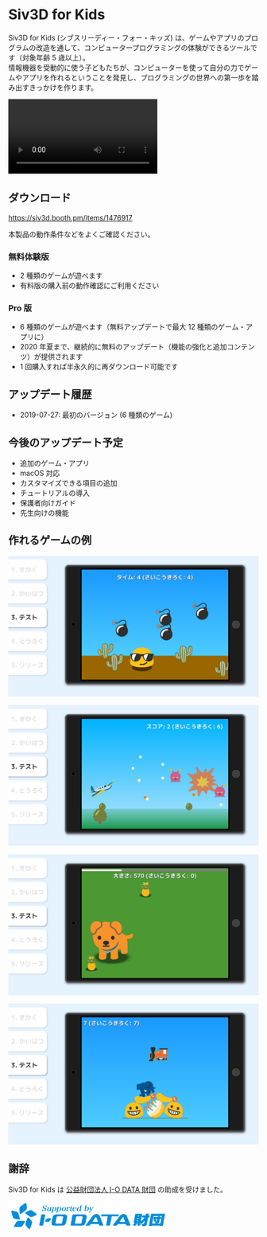 # Siv3D for Kids
Siv3D for Kids (シブスリーディー・フォー・キッズ) は、ゲームやアプリのプログラムの改造を通して、コンピュータープログラミングの体験ができるツールです（対象年齢 5 歳以上）。  
情報機器を受動的に使う子どもたちが、コンピューターを使って自分の力でゲームやアプリを作れるということを発見し、プログラミングの世界への第一歩を踏み出すきっかけを作ります。

<video src="../images/movie.mp4" controls></video>

## ダウンロード

https://siv3d.booth.pm/items/1476917

本製品の動作条件などをよくご確認ください。

### 無料体験版
- 2 種類のゲームが遊べます
- 有料版の購入前の動作確認にご利用ください

### Pro 版
- 6 種類のゲームが遊べます（無料アップデートで最大 12 種類のゲーム・アプリに）
- 2020 年夏まで、継続的に無料のアップデート（機能の強化と追加コンテンツ）が提供されます
- 1 回購入すれば半永久的に再ダウンロード可能です

## アップデート履歴
- 2019-07-27: 最初のバージョン (6 種類のゲーム)

## 今後のアップデート予定
- 追加のゲーム・アプリ
- macOS 対応
- カスタマイズできる項目の追加
- チュートリアルの導入
- 保護者向けガイド
- 先生向けの機能

## 作れるゲームの例

![](images/103.png)

![](images/104.png)

![](images/105.png)

![](images/106.png)

## 謝辞
Siv3D for Kids は [公益財団法人 I-O DATA 財団](https://iodata-foundation.or.jp/) の助成を受けました。

<a href="https://iodata-foundation.or.jp/" target= "_balnk"><img src="images/iozaidan_sp_logo_c.png" width = "320" style="box-shadow: 0 0 0 0; max-width: none; display: inline;"></a>
